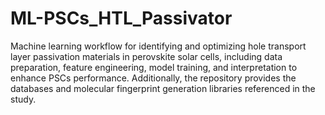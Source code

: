 # ML-PSCs_HTL_Passivator
Machine learning workflow for identifying and optimizing hole transport layer passivation materials in perovskite solar cells, including data preparation, feature engineering, model training, and interpretation to enhance PSCs performance. Additionally, the repository provides the databases and molecular fingerprint generation libraries referenced in the study.
